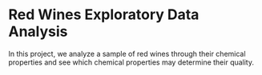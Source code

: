 # Red Wines Exploratory Data Analysis

In this project, we analyze a sample of red wines through their chemical properties and see which chemical properties may determine their quality.
